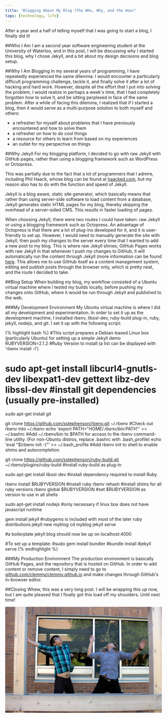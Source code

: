```yaml
---
title: "Blogging About My Blog (The Who, Why, and the How)"
tags: [technology, life]
---
```


After a year and a half of telling myself that I was going to start a blog, I finally did it!

##Who I Am
I am a second year software engineering student at the University of Waterloo, and in this post, I will be discussing why I started this blog, why I chose Jekyll, and a bit about my design decisions and blog setup.

##Why I Am Blogging
In my several years of programming, I have repeatedly experienced the same dilemma: I would encounter a particularly difficult programming challenge, tackle it, and finally solve it after a lot of hacking and hard work. However, despite all the effort that I put into solving the problem, I would realize in perhaps a week's time, that I had completely forgotten how to solve it, and be sitting perplexed in face of the same problem. After a while of facing this dilemma, I realized that if I started a blog, then it would serve as a multi-purpose solution to both myself and others:

- a refresher for myself about problems that I have previously encountered and how to solve them
- a refresher on how to do cool things
- a resource for others to learn from based on my experiences
- an outlet for my perspective on things

##Why Jekyll
For my blogging platform, I decided to go with raw Jekyll with GitHub pages, rather than using a blogging framework such as WordPress or Octopress.

This was partially due to the fact that a lot of programmers that I admire, including Phil Haack, whose blog can be found at [haacked.com](http://haacked.com/), but my reason also has to do with the function and speed of Jekyll.

Jekyll is a blog aware, static site generator, which basically means that rather than using server-side software to load content from a database, Jekyll generates static HTML pages for my blog, thereby skipping the overhead of a server-sided CMS. This results in faster loading of pages.

When choosing Jekyll, there were two routes I could have taken: raw Jekyll or using a blogging framework such as Octopress. An advantage of Octopress is that there are a lot of plug-ins developed for it, and it is user-friendly to set up. However, I would need to manually generate the site with Jekyll, then push my changes to the server every time that I wanted to add a new post to my blog. This is where raw Jekyll shines; GitHub Pages works with raw Jekyll in that whenever I push my changes to GitHub, it will automatically run the content through Jekyll (more information can be found [here](https://help.github.com/articles/using-jekyll-with-pages/). This allows me to use GitHub itself as a content management system, editing and publish posts through the browser only, which is pretty neat, and the route I decided to take.


##Blog Setup
When building my blog, my workflow consisted of a Ubuntu virtual machine where I tested my builds locally, before pushing my changes onto GitHub, where it would be run through Jekyll and published to the web.

###My Development Environment
My Ubuntu virtual machine is where I did all my development and experimentation. In order to set it up as the development machine, I installed rbenv, libssl-dev, ruby-build plug-in, ruby, jekyll, nodejs, and git. I set it up with the following script:

{% highlight bash %}
#This script prepares a Debian-based Linux box (particularly Ubuntu) for setting up a simple Jekyll demo
RUBYVERSION=2.1.2 #Ruby Version to install (a list can be displayed with 'rbenv install -l')

# sudo apt-get install libcurl4-gnutls-dev libexpat1-dev gettext libz-dev libssl-dev #install git dependencies (usually pre-installed)
sudo apt-get install git

git clone https://github.com/sstephenson/rbenv.git ~/.rbenv #Check out rbenv into ~/.rbenv
echo 'export PATH="$HOME/.rbenv/bin:$PATH"' >> ~/.bashrc #Add ~/.rbenv/bin to $PATH for access to the rbenv command-line utility. (For non-Ubuntu distros, replace .bashrc with .bash_profile)
echo 'eval "$(rbenv init -)"' >> ~/.bash_profile #Add rbenv init to shell to enable shims and autocompletion

git clone https://github.com/sstephenson/ruby-build.git ~/.rbenv/plugins/ruby-build #install ruby-build as plug-in

sudo apt-get install libssl-dev #install dependency required to install Ruby

rbenv install $RUBYVERSION #install ruby
rbenv rehash #install shims for all ruby versions
rbenv global $RUBYVERSION #set $RUBYVERSION as version to use in all shells

sudo apt-get install nodejs #only necessary if linux box does not have javascript runtime

gem install jekyll #rubygems is included with most of the later ruby distributions
jekyll new myblog
cd myblog
jekyll serve

#a boilerplate jekyll blog should now be up on localhost:4000

#To set up a template:
#sudo gem install bundler
#bundle install
#jekyll serve
{% endhighlight %}

###My Production Environment
The production environment is basically GitHub Pages, and the repository that is hosted on GitHub. In order to add content or remove content, I simply need to go to [github.com/clemmy/clemmy.github.io](http://github.com/clemmy/clemmy.github.io/) and make changes through GitHub's in-browser editor.

##Closing
Whew, this was a very long post. I will be wrapping this up now, but I am quite pleased that I finally got this load off my shoulders. Until next time!

![Yay!](../images/in_post_images/yay.jpg)

<!--end-->
